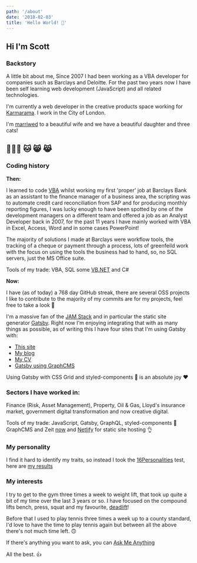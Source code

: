 ```yaml
---
path: '/about'
date: '2018-02-03'
title: 'Hello World! 👋'
---
```


## Hi I'm Scott

### Backstory

A little bit about me, Since 2007 I had been working as a VBA
developer for companies such as Barclays and Deloitte. For the past
two years now I have been self learning web development (JavaScript)
and all related technologies.

I'm currently a web developer in the creative products space working
for [Karmarama]. I work in the City of London.

I'm [marriwed] to a beautiful wife and we have a beautiful daughter
and three cats!

## 👨‍👩‍👧 🐱 😸 😹

### Coding history

**Then:**

I learned to code [VBA] whilst working my first 'proper' job at
Barclays Bank as an assistant to the finance manager of a business
area, the scripting was to automate credit card reconciliation from
SAP and for producing monthly reporting figures, I was lucky enough to
have been spotted by one of the development managers on a different
team and offered a job as an Analyst Developer back in 2007, for the
past 11 years I have mainly worked with VBA in Excel, Access, Word and
in some cases PowerPoint!

The majority of solutions I made at Barclays were workflow tools, the
tracking of a cheque or payment through a process, lots of greenfeild
work with the focus on using the tools the business had to hand, so,
no SQL servers, just the MS Office suite.

Tools of my trade: VBA, SQL some [VB.NET] and C#

**Now:**

I have (as of today) a 768 day GitHub streak, there are several OSS
projects I like to contribute to the majority of my commits are for my
projects, feel free to take a look 👀

I'm a massive fan of the [JAM Stack] and in particular the static site
generator [Gatsby]. Right now I'm enjoying integrating that with as
many things as possible, as of writing this I have four sites that I'm
using Gatsby with:

- [This site]
- [My blog]
- [My CV]
- [Gatsby using GraphCMS]

Using Gatsby with CSS Grid and styled-components 💅 is an absolute joy
❤️

### Sectors I have worked in:

Finance (Risk, Asset Management), Property, Oil & Gas, Lloyd's
insurance market, government digital transformation and now creative
digital.

Tools of my trade: JavaScript, Gatsby, GraphQL, styled-components 💅
GraphCMS and Zeit [now] and [Netlify] for static site hosting 👌

### My personality

I find it hard to identify my traits, so instead I took the
[16Personalities] test, here are [my results]

### My interests

I try to get to the gym three times a week to weight lift, that took
up quite a bit of my time over the last 3 years or so. I have focused
on the compound lifts bench, press, squat and my favourite,
[deadlift]!

Before that I used to play tennis three times a week up to a county
standard, I'd love to have the time to play tennis again but between
all the above there's not much time left. 🙃

If there's anything you want to ask, you can [Ask Me Anything]

All the best. 👍

<!-- Links -->

[karmarama]: https://karmarama.com
[marriwed]: # 'I know how to spell "married" yes 🙃'
[vba]: https://en.wikipedia.org/wiki/Visual_Basic_for_Applications
[vb.net]: # '💻 💻 💻 💻 💻 💻 💻 💻 💻 '
[now]: https://zeit.co/now
[gatsby]: https://www.gatsbyjs.org/
[teh]: # 'I know how to spell "the", not a typo 🙃'
[this site]: https://scottspence.me
[my blog]: https://blog.scottspence.me
[my cv]: https://cv.scottspence.me
[gatsby using graphcms]:
  https://github.com/spences10/gatsby-using-graphcms
[deadlift]: https://www.youtube.com/watch?v=b8sadCd7Lhc
[react static]: https://react-static.js.org/
[ask me anything]: https://github.com/spences10/ama
[16personalities]: https://www.16personalities.com/
[my results]: https://www.16personalities.com/profiles/ba01a67248b68
[netlify]: http://netlify.com/
[jam stack]: https://jamstack.org/

